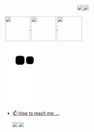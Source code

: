 <div align="center">
  <a href="https://github.com/GabrielaHijjar">
  <img height="180em" src="https://github-readme-stats.vercel.app/api?username=GabrielaHijjar&show_icons=true&theme=synthwave&include_all_commits=true&count_private=true"/>
  <img height="180em" src="https://github-readme-stats.vercel.app/api/top-langs/?username=GabrielaHijjar&layout=compact&langs_count=7&theme=synthwave"/>
</div>

<div style="display: inline_block"><br>

  <img  align="center" height="80" width="80" src="https://cdn.jsdelivr.net/gh/devicons/devicon/icons/css3/css3-plain-wordmark.svg" />
  
  <img align="center" height="80" width="80" src="https://cdn.jsdelivr.net/gh/devicons/devicon/icons/intellij/intellij-original-wordmark.svg" />
<img  align="center" height="80" width="80" src="https://cdn.jsdelivr.net/gh/devicons/devicon/icons/java/java-plain-wordmark.svg" />
</div>
  
  
  <div> 

  ![Snake animation](https://github.com/rafaballerini/rafaballerini/blob/output/github-contribution-grid-snake.svg)
 
</div>
  
  
  
  - 📫 How to reach me: ... 
    
    <a href = "mailto:gf.hijjar@gmail.com"><img src="https://img.shields.io/badge/-Gmail-%23333?style=for-the-badge&logo=gmail&logoColor=white" target="_blank"></a>
  <a href="https://www.linkedin.com/in/gabrielafroede/" target="_blank"><img src="https://img.shields.io/badge/-LinkedIn-%230077B5?style=for-the-badge&logo=linkedin&logoColor=white" target="_blank"></a>   
  
  

